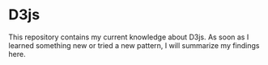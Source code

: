 # D3js

This repository contains my current knowledge about D3js. As soon as I learned something new or tried a new pattern, I will summarize my findings here.


